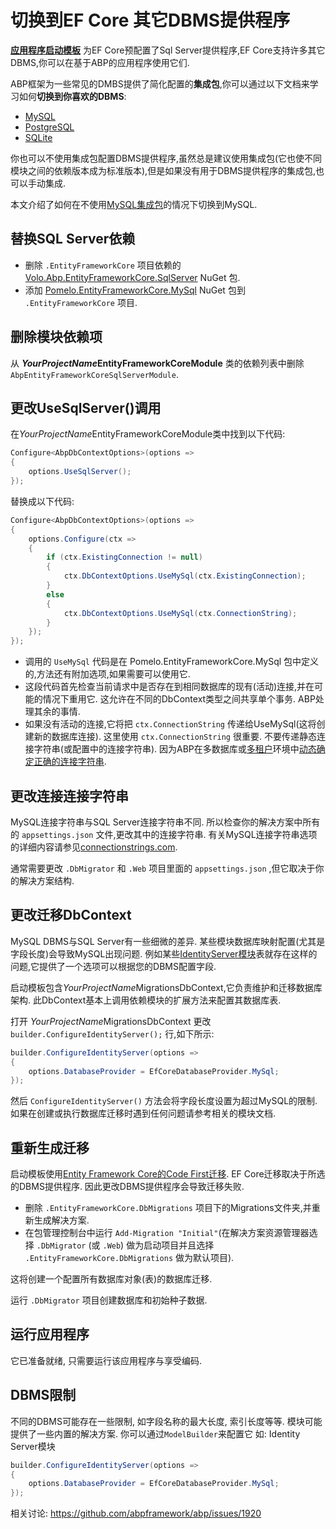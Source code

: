 # 切换到EF Core 其它DBMS提供程序

**[应用程序启动模板](Startup-Templates/Application.md)** 为EF Core预配置了Sql Server提供程序,EF Core支持许多其它DBMS,你可以在基于ABP的应用程序使用它们.

ABP框架为一些常见的DMBS提供了简化配置的**集成包**,你可以通过以下文档来学习如何**切换到你喜欢的DBMS**:

* [MySQL](Entity-Framework-Core-MySQL.md)
* [PostgreSQL](Entity-Framework-Core-PostgreSQL.md)
* [SQLite](Entity-Framework-Core-SQLite.md)

你也可以不使用集成包配置DBMS提供程序,虽然总是建议使用集成包(它也使不同模块之间的依赖版本成为标准版本),但是如果没有用于DBMS提供程序的集成包,也可以手动集成.

本文介绍了如何在不使用[MySQL集成包](Entity-Framework-Core-MySQL.md)的情况下切换到MySQL.

## 替换SQL Server依赖

* 删除 `.EntityFrameworkCore` 项目依赖的 [Volo.Abp.EntityFrameworkCore.SqlServer](https://www.nuget.org/packages/Volo.Abp.EntityFrameworkCore.SqlServer) NuGet 包.
* 添加 [Pomelo.EntityFrameworkCore.MySql](https://www.nuget.org/packages/Pomelo.EntityFrameworkCore.MySql/) NuGet 包到 `.EntityFrameworkCore` 项目.

## 删除模块依赖项

从 ***YourProjectName*EntityFrameworkCoreModule** 类的依赖列表中删除`AbpEntityFrameworkCoreSqlServerModule`.

## 更改UseSqlServer()调用

在*YourProjectName*EntityFrameworkCoreModule类中找到以下代码:

````csharp
Configure<AbpDbContextOptions>(options =>
{
    options.UseSqlServer();
});
````

替换成以下代码:

````csharp
Configure<AbpDbContextOptions>(options =>
{
    options.Configure(ctx =>
    {
        if (ctx.ExistingConnection != null)
        {
            ctx.DbContextOptions.UseMySql(ctx.ExistingConnection);
        }
        else
        {
            ctx.DbContextOptions.UseMySql(ctx.ConnectionString);
        }
    });
});
````

* 调用的 `UseMySql` 代码是在 Pomelo.EntityFrameworkCore.MySql 包中定义的,方法还有附加选项,如果需要可以使用它.
* 这段代码首先检查当前请求中是否存在到相同数据库的现有(活动)连接,并在可能的情况下重用它. 这允许在不同的DbContext类型之间共享单个事务. ABP处理其余的事情.
* 如果没有活动的连接,它将把 `ctx.ConnectionString` 传递给UseMySql(这将创建新的数据库连接). 这里使用 `ctx.ConnectionString` 很重要. 不要传递静态连接字符串(或配置中的连接字符串). 因为ABP在多数据库或[多租户](Multi-Tenancy.md)环境中[动态确定正确的连接字符串](Connection-Strings.md).

## 更改连接连接字符串

MySQL连接字符串与SQL Server连接字符串不同. 所以检查你的解决方案中所有的 `appsettings.json` 文件,更改其中的连接字符串. 有关MySQL连接字符串选项的详细内容请参见[connectionstrings.com](https://www.connectionstrings.com/mysql/).

通常需要更改 `.DbMigrator` 和 `.Web` 项目里面的 `appsettings.json` ,但它取决于你的解决方案结构.

## 更改迁移DbContext

MySQL DBMS与SQL Server有一些细微的差异. 某些模块数据库映射配置(尤其是字段长度)会导致MySQL出现问题. 例如某些[IdentityServer模块](Modules/IdentityServer.md)表就存在这样的问题,它提供了一个选项可以根据您的DBMS配置字段.

启动模板包含*YourProjectName*MigrationsDbContext,它负责维护和迁移数据库架构. 此DbContext基本上调用依赖模块的扩展方法来配置其数据库表.

打开 *YourProjectName*MigrationsDbContext 更改 `builder.ConfigureIdentityServer();` 行,如下所示:

````csharp
builder.ConfigureIdentityServer(options =>
{
    options.DatabaseProvider = EfCoreDatabaseProvider.MySql;
});
````

然后 `ConfigureIdentityServer()` 方法会将字段长度设置为超过MySQL的限制. 如果在创建或执行数据库迁移时遇到任何问题请参考相关的模块文档.

## 重新生成迁移

启动模板使用[Entity Framework Core的Code First迁移](https://docs.microsoft.com/zh-cn/ef/core/managing-schemas/migrations/). EF Core迁移取决于所选的DBMS提供程序. 因此更改DBMS提供程序会导致迁移失败.

* 删除 `.EntityFrameworkCore.DbMigrations` 项目下的Migrations文件夹,并重新生成解决方案.
* 在包管理控制台中运行 `Add-Migration "Initial"`(在解决方案资源管理器选择 `.DbMigrator`  (或 `.Web`) 做为启动项目并且选择 `.EntityFrameworkCore.DbMigrations` 做为默认项目).

这将创建一个配置所有数据库对象(表)的数据库迁移.

运行 `.DbMigrator` 项目创建数据库和初始种子数据.

## 运行应用程序

它已准备就绪, 只需要运行该应用程序与享受编码.

## DBMS限制

不同的DBMS可能存在一些限制, 如字段名称的最大长度, 索引长度等等. 
模块可能提供了一些内置的解决方案. 你可以通过`ModelBuilder`来配置它 如: Identity Server模块

```csharp
builder.ConfigureIdentityServer(options =>
{
    options.DatabaseProvider = EfCoreDatabaseProvider.MySql;
});
```

相关讨论: https://github.com/abpframework/abp/issues/1920